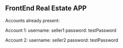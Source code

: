 
## FrontEnd Real Estate APP

Accounts already present:

Account 1:
    username: seller1
    password: testPassword

Account 2:
    username: seller2
    password: testPassword




